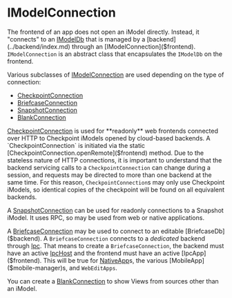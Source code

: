 # IModelConnection

The frontend of an app does not open an iModel directly. Instead, it "connects" to an [IModelDb]($backend) that is managed by a [backend](../backend/index.md) through an
[IModelConnection]($frontend). `IModelConnection` is an abstract class that encapsulates the `IModelDb` on the frontend.

Various subclasses of [IModelConnection]($frontend) are used depending on the type of connection:

- [CheckpointConnection]($frontend)
- [BriefcaseConnection]($frontend)
- [SnapshotConnection]($frontend)
- [BlankConnection](./BlankConnection.md)

[CheckpointConnection]($frontend) is used for **readonly** web frontends connected over HTTP to Checkpoint iModels opened by cloud-based backends. A `CheckpointConnection` is initiated via the static [CheckpointConnection.openRemote]($frontend) method. Due to the stateless nature of HTTP connections, it is important to understand that the backend servicing calls to a `CheckpointConnection` can change during a session, and requests may be directed to more than one backend at the same time. For this reason, `CheckpointConnection`s may only use Checkpoint iModels, so identical copies of the checkpoint will be found on all equivalent backends.

A [SnapshotConnection]($frontend) can be used for readonly connections to a Snapshot iModel. It uses RPC, so may be used from web or native applications.

A [BriefcaseConnection]($frontend) may be used to connect to an editable [BriefcaseDb]($backend). A `BriefcaseConnection` connects to a *dedicated* backend through [Ipc](../IpcInterface.md). That means to create a `BriefcaseConnection`, the backend must have an active [IpcHost]($backend) and the frontend must have an active [IpcApp]($frontend). This will be true for [NativeApp]($frontend)s, the various [MobileApp]($mobile-manager)s, and `WebEditApps`.

You can create a [BlankConnection](./BlankConnection.md) to show Views from sources other than an iModel.
